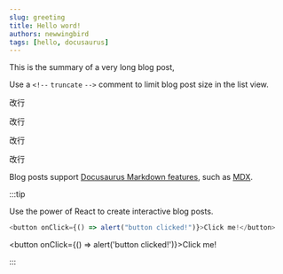 ```yaml
---
slug: greeting
title: Hello word!
authors: newwingbird
tags: [hello, docusaurus]
---
```


This is the summary of a very long blog post,

Use a `<!--` `truncate` `-->` comment to limit blog post size in the list view.

<!--` `truncate` `-->

改行

改行

改行

改行

<!--truncate-->

Blog posts support [Docusaurus Markdown features](https://docusaurus.io/docs/markdown-features), such as [MDX](https://mdxjs.com/).

:::tip

Use the power of React to create interactive blog posts.

```js
<button onClick={() => alert("button clicked!")}>Click me!</button>
```

<button onClick={() => alert('button clicked!')}>Click me!</button>

:::
